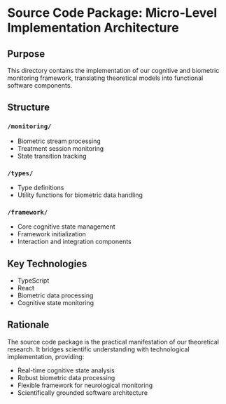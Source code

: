 # Source Code Package: Micro-Level Implementation Architecture

## Purpose
This directory contains the implementation of our cognitive and biometric monitoring framework, translating theoretical models into functional software components.

## Structure
### `/monitoring/`
- Biometric stream processing
- Treatment session monitoring
- State transition tracking

### `/types/`
- Type definitions
- Utility functions for biometric data handling

### `/framework/`
- Core cognitive state management
- Framework initialization
- Interaction and integration components

## Key Technologies
- TypeScript
- React
- Biometric data processing
- Cognitive state monitoring

## Rationale
The source code package is the practical manifestation of our theoretical research. It bridges scientific understanding with technological implementation, providing:
- Real-time cognitive state analysis
- Robust biometric data processing
- Flexible framework for neurological monitoring
- Scientifically grounded software architecture 